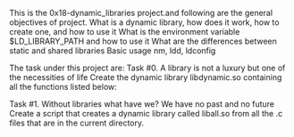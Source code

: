 This is the 0x18-dynamic_libraries project.and following are the general objectives of project.
What is a dynamic library, how does it work, how to create one, and how to use it
What is the environment variable $LD_LIBRARY_PATH and how to use it
What are the differences between static and shared libraries
Basic usage nm, ldd, ldconfig

The task under this project are:
Task #0. A library is not a luxury but one of the necessities of life
Create the dynamic library libdynamic.so containing all the functions listed below:

Task #1. Without libraries what have we? We have no past and no future
Create a script that creates a dynamic library called liball.so from all the .c files that are in the current directory.
